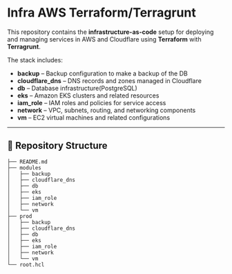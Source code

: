 # Infra AWS Terraform/Terragrunt

This repository contains the **infrastructure-as-code** setup for deploying and managing services in AWS and Cloudflare using **Terraform** with **Terragrunt**.

The stack includes:

- **backup** – Backup configuration to make a backup of the DB
- **cloudflare_dns** – DNS records and zones managed in Cloudflare  
- **db** – Database infrastructure(PostgreSQL)
- **eks** – Amazon EKS clusters and related resources  
- **iam_role** – IAM roles and policies for service access  
- **network** – VPC, subnets, routing, and networking components  
- **vm** – EC2 virtual machines and related configurations  

---

## 📂 Repository Structure
```
├── README.md
├── modules
│   ├── backup
│   ├── cloudflare_dns
│   ├── db
│   ├── eks
│   ├── iam_role
│   ├── network
│   └── vm
├── prod
│   ├── backup
│   ├── cloudflare_dns
│   ├── db
│   ├── eks
│   ├── iam_role
│   ├── network
│   └── vm
└── root.hcl
```
